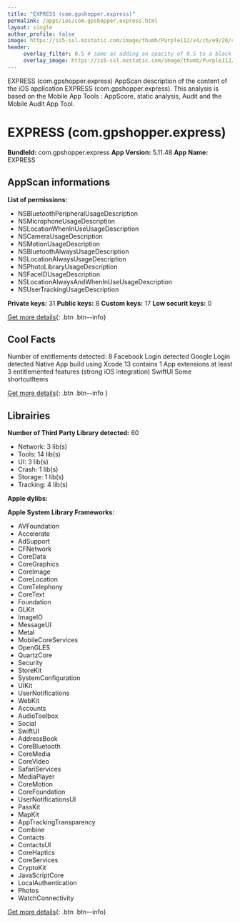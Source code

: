 ```yaml
---
title: "EXPRESS (com.gpshopper.express)"
permalink: /apps/ios/com.gpshopper.express.html
layout: single
author_profile: false
image: https://is5-ssl.mzstatic.com/image/thumb/Purple112/v4/c6/e9/28/c6e928a8-4a77-7a60-a213-597100b53695/AppIcon-0-1x_U007emarketing-4-0-sRGB-85-220.png/512x512bb.jpg
header: 
     overlay_filter: 0.5 # same as adding an opacity of 0.5 to a black background
     overlay_image: https://is5-ssl.mzstatic.com/image/thumb/Purple112/v4/c6/e9/28/c6e928a8-4a77-7a60-a213-597100b53695/AppIcon-0-1x_U007emarketing-4-0-sRGB-85-220.png/512x512bb.jpg
---
```

EXPRESS (com.gpshopper.express) AppScan description of the content of the iOS application EXPRESS (com.gpshopper.express). This analysis is based on the Mobile App Tools : AppScore, static analysis, Audit and the Mobile Audit App Tool.

# EXPRESS (com.gpshopper.express)

**BundleId:** com.gpshopper.express
**App Version:** 5.11.48
**App Name:** EXPRESS


## AppScan informations 

**List of permissions:** 
- NSBluetoothPeripheralUsageDescription
- NSMicrophoneUsageDescription
- NSLocationWhenInUseUsageDescription
- NSCameraUsageDescription
- NSMotionUsageDescription
- NSBluetoothAlwaysUsageDescription
- NSLocationAlwaysUsageDescription
- NSPhotoLibraryUsageDescription
- NSFaceIDUsageDescription
- NSLocationAlwaysAndWhenInUseUsageDescription
- NSUserTrackingUsageDescription
  
  
**Private keys:** 31
**Public keys:** 8
**Custom keys:** 17
**Low securit keys:** 0
  
[Get more details](/pricing.html){: .btn .btn--info}

## Cool Facts

Number of entitlements detected: 8
Facebook Login detected
Google Login detected
Native App
build using Xcode 13
contains 1 App extensions
at least 3 entitlemented features (strong iOS integration)
SwiftUI
Some shortcutItems 
  
[Get more details](/pricing.html){: .btn .btn--info }

## Librairies 
**Number of Third Party Library detected:** 60
- Network: 3 lib(s)
- Tools: 14 lib(s)
- UI: 3 lib(s)
- Crash: 1 lib(s)
- Storage: 1 lib(s)
- Tracking: 4 lib(s)


**Apple dylibs:**


**Apple System Library Frameworks:**
- AVFoundation
- Accelerate
- AdSupport
- CFNetwork
- CoreData
- CoreGraphics
- CoreImage
- CoreLocation
- CoreTelephony
- CoreText
- Foundation
- GLKit
- ImageIO
- MessageUI
- Metal
- MobileCoreServices
- OpenGLES
- QuartzCore
- Security
- StoreKit
- SystemConfiguration
- UIKit
- UserNotifications
- WebKit
- Accounts
- AudioToolbox
- Social
- SwiftUI
- AddressBook
- CoreBluetooth
- CoreMedia
- CoreVideo
- SafariServices
- MediaPlayer
- CoreMotion
- CoreFoundation
- UserNotificationsUI
- PassKit
- MapKit
- AppTrackingTransparency
- Combine
- Contacts
- ContactsUI
- CoreHaptics
- CoreServices
- CryptoKit
- JavaScriptCore
- LocalAuthentication
- Photos
- WatchConnectivity


  
[Get more details](/pricing.html){: .btn .btn--info}

